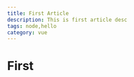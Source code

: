 ```yaml
---
title: First Article
description: This is first article desc
tags: node,hello
category: vue
---
```


# First
